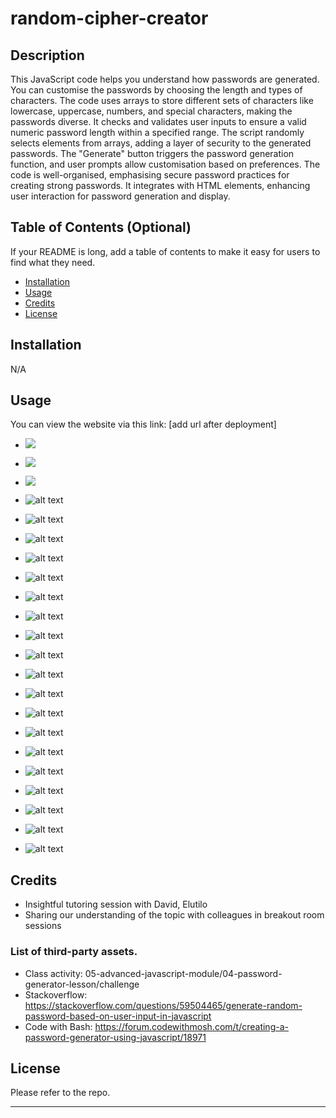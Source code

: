 # random-cipher-creator

## Description

This JavaScript code helps you understand how passwords are generated. You can customise the passwords by choosing the length and types of characters. The code uses arrays to store different sets of characters like lowercase, uppercase, numbers, and special characters, making the passwords diverse. It checks and validates user inputs to ensure a valid numeric password length within a specified range. The script randomly selects elements from arrays, adding a layer of security to the generated passwords. The "Generate" button triggers the password generation function, and user prompts allow customisation based on preferences. The code is well-organised, emphasising secure password practices for creating strong passwords. It integrates with HTML elements, enhancing user interaction for password generation and display.

## Table of Contents (Optional)

If your README is long, add a table of contents to make it easy for users to find what they need.

-   [Installation](#installation)
-   [Usage](#usage)
-   [Credits](#credits)
-   [License](#license)

## Installation

N/A

## Usage

You can view the website via this link: [add url after deployment]

-   ![](blob/master/Gifs/e2e.git)
-   ![](blob/master/Gifs/cancel.git)
-   ![](blob/master/Gifs/negative.git)

-   ![alt text](assets/images/func_1.png)
-   ![alt text](assets/images/func_2a.png)
-   ![alt text](assets/images/func_2b.png)
-   ![alt text](assets/images/func_3.png)
-   ![alt text](assets/images/rcc-html_001.png)
-   ![alt text](assets/images/rcc_01.png)
-   ![alt text](assets/images/rcc_02.png)
-   ![alt text](assets/images/rcc_03.png)
-   ![alt text](assets/images/rcc_04.png)
-   ![alt text](assets/images/rcc_05.png)
-   ![alt text](assets/images/rcc_06.png)
-   ![alt text](assets/images/rcc_07.png)
-   ![alt text](assets/images/rcc_08.png)
-   ![alt text](assets/images/rcc_09.png)
-   ![alt text](assets/images/rcc_10.png)
-   ![alt text](assets/images/rcc_11.png)
-   ![alt text](assets/images/rcc_12.png)
-   ![alt text](assets/images/rcc_13.png)
-   ![alt text](assets/images/rcc_14.png)

## Credits

-   Insightful tutoring session with David, Elutilo
-   Sharing our understanding of the topic with colleagues in breakout room sessions

### List of third-party assets.

-   Class activity: 05-advanced-javascript-module/04-password-generator-lesson/challenge
-   Stackoverflow: https://stackoverflow.com/questions/59504465/generate-random-password-based-on-user-input-in-javascript
-   Code with Bash: https://forum.codewithmosh.com/t/creating-a-password-generator-using-javascript/18971

## License

Please refer to the repo.

---
